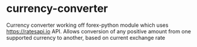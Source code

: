 # currency-converter

Currency converter working off forex-python module which uses https://ratesapi.io API. 
Allows conversion of any positive amount from one supported currency to another, based on current exchange rate
